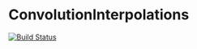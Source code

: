 # ConvolutionInterpolations

[![Build Status](https://github.com/NikoBiele/ConvolutionInterpolations.jl/actions/workflows/CI.yml/badge.svg?branch=master)](https://github.com/NikoBiele/ConvolutionInterpolations.jl/actions/workflows/CI.yml?query=branch%3Amaster)
